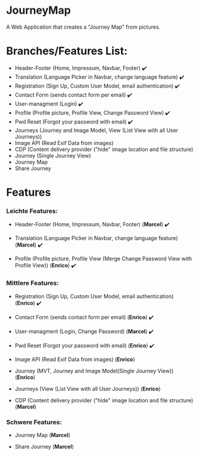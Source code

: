 
# JourneyMap
A Web Application that creates a "Journey Map" from pictures.

# Branches/Features List:
- Header-Footer (Home, Impressum, Navbar, Footer) :heavy_check_mark:
- Translation (Language Picker in Navbar, change language feature) :heavy_check_mark:
- Registration (Sign Up, Custom User Model, email authentication) :heavy_check_mark:
- Contact Form (sends contact form per email) :heavy_check_mark:
- User-managment (Login) :heavy_check_mark:
- Profile (Profile picture, Profile View, Change Password View) :heavy_check_mark:
- Pwd Reset (Forgot your password with email) :heavy_check_mark:
- Journeys (Journey and Image Model, View (List View with all User Journeys))
- Image API (Read Exif Data from images)
- CDP (Content delivery provider ("hide" image location and file structure)
- Journey (Single Journey View)
- Journey Map 
- Share Journey

# Features

### Leichte Features:


-   Header-Footer (Home, Impressum, Navbar, Footer) (**Marcel**) :heavy_check_mark:

-   Translation (Language Picker in Navbar, change language feature) (**Marcel**) :heavy_check_mark:
    
-   Profile (Profile picture, Profile View (Merge Change Password View with Profile View)) (**Enrico**) :heavy_check_mark:

    

  

### Mittlere Features:

- Registration (Sign Up, Custom User Model, email authentication) (**Enrico**) :heavy_check_mark:
    
- Contact Form (sends contact form per email) (**Enrico**) :heavy_check_mark:
    
- User-managment (Login, Change Password) (**Marcel**) :heavy_check_mark:

- Pwd Reset (Forgot your password with email) (**Enrico**) :heavy_check_mark:

- Image API (Read Exif Data from images) (**Enrico**)

- Journey (MVT, Journey and Image Model(Single Journey View)) (**Enrico**)

- Journeys (View (List View with all User Journeys)) (**Enrico**)

- CDP (Content delivery provider ("hide" image location and file structure) (**Marcel**)
  

### Schwere Features:

- Journey Map (**Marcel**)

- Share Journey (**Marcel**)
